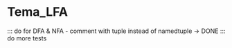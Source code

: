 # Tema_LFA
::: do for DFA & NFA - comment with tuple instead of namedtuple -> DONE
::: do more tests
